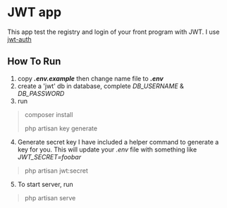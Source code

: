 # JWT app

This app test the registry and login of your front program with JWT.
I use [jwt-auth](https://jwt-auth.readthedocs.io/en)

## How To Run

 1. copy ***.env.example*** then change name file to ***.env***
 2. create a 'jwt' db in database, complete *DB_USERNAME* & *DB_PASSWORD*
 3. run 

> composer install
>
> php artisan key generate
4. Generate secret key
	I have included a helper command to generate a key for you.
    This will update your *.env* file with something like *JWT_SECRET=foobar*
> php artisan jwt:secret

 5. To start server, run

> php artisan serve

